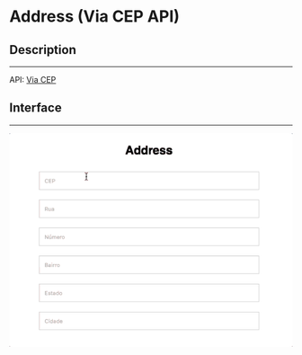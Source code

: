 # Address (Via CEP API)

## Description

---

API: [Via CEP](https://viacep.com.br)

## Interface

---

![](assets/layout.gif)
